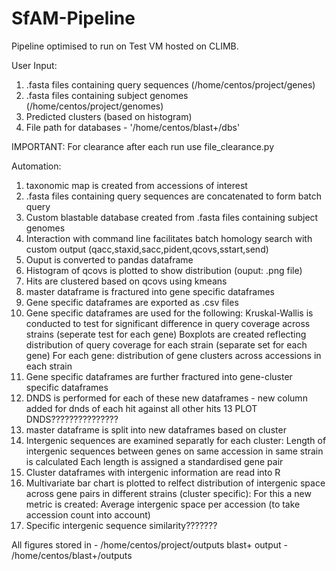 # SfAM-Pipeline
Pipeline optimised to run on Test VM hosted on CLIMB.

User Input: 
1. .fasta files containing query sequences (/home/centos/project/genes)
2. .fasta files containing subject genomes (/home/centos/project/genomes)
3. Predicted clusters (based on histogram)
4. File path for databases - '/home/centos/blast+/dbs'

IMPORTANT: For clearance after each run use file_clearance.py

Automation:
1. taxonomic map is created from accessions of interest
2. .fasta files containing query sequences are concatenated to form batch query
3. Custom blastable database created from .fasta files containing subject genomes
4. Interaction with command line facilitates batch homology search with custom output (qacc,staxid,sacc,pident,qcovs,sstart,send)
5. Ouput is converted to pandas dataframe 
6. Histogram of qcovs is plotted to show distribution (ouput: .png file)
7. Hits are clustered based on qcovs using kmeans
8. master dataframe is fractured into gene specific dataframes
9. Gene specific dataframes are exported as .csv files
10. Gene specific dataframes are used for the following:
      Kruskal-Wallis is conducted to test for significant difference in query coverage across strains (seperate test for each gene)
      Boxplots are created reflecting distribution of query coverage for each strain (separate set for each gene) 
      For each gene: distribution of gene clusters across accessions in each strain 
11. Gene specific dataframes are further fractured into gene-cluster specific dataframes
12. DNDS is performed for each of these new dataframes - new column added for dnds of each hit against all other hits 
13 PLOT DNDS???????????????
14. master dataframe is split into new dataframes based on cluster
15. Intergenic sequences are examined separatly for each cluster:
      Length of intergenic sequences between genes on same accession in same strain is calculated
      Each length is assigned a standardised gene pair
16. Cluster dataframes with intergenic information are read into R
17. Multivariate bar chart is plotted to relfect distribution of intergenic space across gene pairs in different strains (cluster specific):
      For this a new metric is created: Average intergenic space per accession (to take accession count into account)
18. Specific intergenic sequence similarity???????

All figures stored in - /home/centos/project/outputs
blast+ output - /home/centos/blast+/outputs
